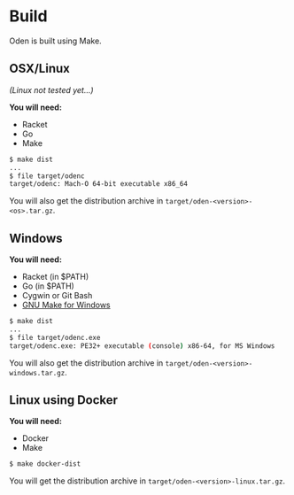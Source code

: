 # Build

Oden is built using Make.

## OSX/Linux

*(Linux not tested yet...)*

**You will need:**

* Racket
* Go
* Make

```bash
$ make dist
...
$ file target/odenc
target/odenc: Mach-O 64-bit executable x86_64
```

You will also get the distribution archive in
`target/oden-<version>-<os>.tar.gz`.

## Windows

**You will need:**

* Racket (in $PATH)
* Go (in $PATH)
* Cygwin or Git Bash
* [GNU Make for Windows](http://gnuwin32.sourceforge.net/packages/make.htm)

```bash
$ make dist
...
$ file target/odenc.exe
target/odenc.exe: PE32+ executable (console) x86-64, for MS Windows
```

You will also get the distribution archive in
`target/oden-<version>-windows.tar.gz`.

## Linux using Docker

**You will need:**

* Docker
* Make

```bash
$ make docker-dist
```

You will get the distribution archive in
`target/oden-<version>-linux.tar.gz`.

